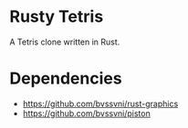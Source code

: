 # Rusty Tetris

A Tetris clone written in Rust.

# Dependencies

* https://github.com/bvssvni/rust-graphics
* https://github.com/bvssvni/piston